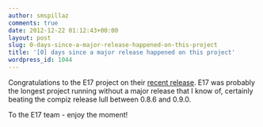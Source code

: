 ```yaml
---
author: smspillaz
comments: true
date: 2012-12-22 01:12:43+00:00
layout: post
slug: 0-days-since-a-major-release-happened-on-this-project
title: '[0] days since a major release happened on this project'
wordpress_id: 1044
---
```


Congratulations to the E17 project on their [recent release](http://enlightenment.org/p.php?p=news/show&l=en&news_id=77). E17 was probably the longest project running without a major release that I know of, certainly beating the compiz release lull between 0.8.6 and 0.9.0.

To the E17 team - enjoy the moment!
